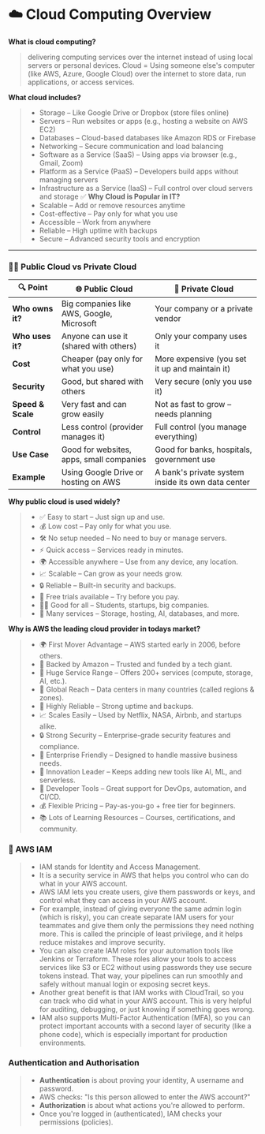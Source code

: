 # ☁️ **Cloud Computing Overview**

**What is cloud computing?**
> delivering computing services over the internet instead of using local servers or personal devices. Cloud = Using someone else's computer (like AWS, Azure, Google Cloud) over the internet to store data, run applications, or access services.

**What cloud includes?**
> - Storage – Like Google Drive or Dropbox (store files online)
> - Servers – Run websites or apps (e.g., hosting a website on AWS EC2)
> - Databases – Cloud-based databases like Amazon RDS or Firebase
> - Networking – Secure communication and load balancing
> - Software as a Service (SaaS) – Using apps via browser (e.g., Gmail, Zoom)
> - Platform as a Service (PaaS) – Developers build apps without managing servers
> - Infrastructure as a Service (IaaS) – Full control over cloud servers and storage
✅ **Why Cloud is Popular in IT?**
> - Scalable – Add or remove resources anytime
> - Cost-effective – Pay only for what you use
> - Accessible – Work from anywhere
> - Reliable – High uptime with backups
> - Secure – Advanced security tools and encryption
---
### 🤜🤛 Public Cloud vs Private Cloud

| 🔍 **Point**      | 🌐 **Public Cloud**                       | 🏢 **Private Cloud**                               |
| ----------------- | ----------------------------------------- | -------------------------------------------------- |
| **Who owns it?**  | Big companies like AWS, Google, Microsoft | Your company or a private vendor                   |
| **Who uses it?**  | Anyone can use it (shared with others)    | Only your company uses it                          |
| **Cost**          | Cheaper (pay only for what you use)       | More expensive (you set it up and maintain it)     |
| **Security**      | Good, but shared with others              | Very secure (only you use it)                      |
| **Speed & Scale** | Very fast and can grow easily             | Not as fast to grow – needs planning               |
| **Control**       | Less control (provider manages it)        | Full control (you manage everything)               |
| **Use Case**      | Good for websites, apps, small companies  | Good for banks, hospitals, government use          |
| **Example**       | Using Google Drive or hosting on AWS      | A bank's private system inside its own data center |

**Why public cloud is used widely?**
> - ✅ Easy to start – Just sign up and use.
> - 💰 Low cost – Pay only for what you use.
> - 🛠️ No setup needed – No need to buy or manage servers.
> - ⚡ Quick access – Services ready in minutes.
> - 🌍 Accessible anywhere – Use from any device, any location.
> - 📈 Scalable – Can grow as your needs grow.
> - 🔒 Reliable – Built-in security and backups.
> - 🧪 Free trials available – Try before you pay.
> - 👨‍💻 Good for all – Students, startups, big companies.
> - 🧰 Many services – Storage, hosting, AI, databases, and more.

**Why is AWS the leading cloud provider in todays market?**
> - 🌍 First Mover Advantage – AWS started early in 2006, before others.
> - 🏢 Backed by Amazon – Trusted and funded by a tech giant.
> - 🔧 Huge Service Range – Offers 200+ services (compute, storage, AI, etc.).
> - 📍 Global Reach – Data centers in many countries (called regions & zones).
> - 💪 Highly Reliable – Strong uptime and backups.
> - 📈 Scales Easily – Used by Netflix, NASA, Airbnb, and startups alike.
> - 🔒 Strong Security – Enterprise-grade security features and compliance.
> - 💼 Enterprise Friendly – Designed to handle massive business needs.
> - 🧪 Innovation Leader – Keeps adding new tools like AI, ML, and serverless.
> - 🧰 Developer Tools – Great support for DevOps, automation, and CI/CD.
> - 💰 Flexible Pricing – Pay-as-you-go + free tier for beginners.
> - 📚 Lots of Learning Resources – Courses, certifications, and community.

### **🔐 AWS IAM**
> - IAM stands for Identity and Access Management.
> - It is a security service in AWS that helps you control who can do what in your AWS account.
> - AWS IAM lets you create users, give them passwords or keys, and control what they can access in your AWS account.
> - For example, instead of giving everyone the same admin login (which is risky), you can create separate IAM users for your teammates and give them only the permissions they need nothing more. This is called the principle of least privilege, and it helps reduce mistakes and improve security.
> - You can also create IAM roles for your automation tools like Jenkins or Terraform. These roles allow your tools to access services like S3 or EC2 without using passwords they use secure tokens instead. That way, your pipelines can run smoothly and safely without manual login or exposing secret keys.
> - Another great benefit is that IAM works with CloudTrail, so you can track who did what in your AWS account. This is very helpful for auditing, debugging, or just knowing if something goes wrong.
> - IAM also supports Multi-Factor Authentication (MFA), so you can protect important accounts with a second layer of security (like a phone code), which is especially important for production environments.

### Authentication and Authorisation
> - **Authentication** is about proving your identity, A username and password.
> - AWS checks: "Is this person allowed to enter the AWS account?"
> - **Authorization** is about what actions you're allowed to perform.
> - Once you're logged in (authenticated), IAM checks your permissions (policies).
